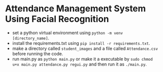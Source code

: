 # Attendance Management System Using Facial Recognition

- set a python virtual environment using `python -m venv [directory_name]`.
- install the requirements.txt using `pip install -r requirements.txt`.
- make a directory called `student_images` and a file called `Attendance.csv` before running the code.
- run main.py as `python main.py` or make it a executable by `sudo chmod u+x main.py attendance.py regui.py` and then run it as `./main.py`.
